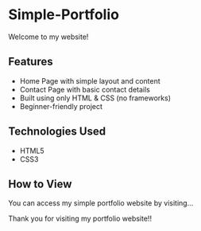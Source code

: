 # Simple-Portfolio

Welcome to my website!

## Features

- Home Page with simple layout and content
- Contact Page with basic contact details
- Built using only HTML & CSS (no frameworks)
- Beginner-friendly project

## Technologies Used

- HTML5
- CSS3

## How to View

You can access my simple portfolio website by visiting...

Thank you for visiting my portfolio website!!
